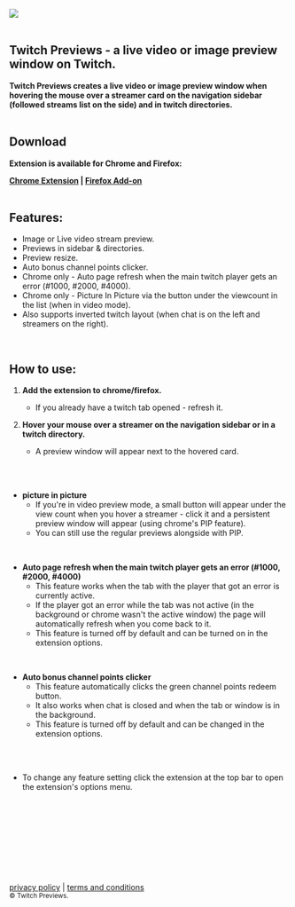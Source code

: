 ![](summ1gx.png)
<br/>
<br/>
## **Twitch Previews - a live video or image preview window on Twitch.**
                                                                                     
**Twitch Previews creates a live video or image preview window when hovering the mouse over a streamer card on the navigation sidebar (followed streams list on the side) and in twitch directories.**
<br/>
<br/>

## Download
**Extension is available for Chrome and Firefox:<br/>**

**[Chrome Extension](https://chrome.google.com/webstore/detail/twitch-previews/hpmbiinljekjjcjgijnlbmgcmoonclah/
) | [Firefox Add-on](https://addons.mozilla.org/en-US/firefox/addon/twitchpreviews/)**
<br/>
<br/>

## Features:
- Image or Live video stream preview.
- Previews in sidebar & directories.
- Preview resize.
- Auto bonus channel points clicker.
- Chrome only - Auto page refresh when the main twitch player gets an error (#1000, #2000, #4000).
- Chrome only - Picture In Picture via the button under the viewcount in the list (when in video mode).
- Also supports inverted twitch layout (when chat is on the left and streamers on the right).
<br/>

## How to use:
1. **Add the extension to chrome/firefox.**
    - If you already have a twitch tab opened - refresh it.

2. **Hover your mouse over a streamer on the navigation sidebar or in a twitch directory.**
    - A preview window will appear next to the hovered card.
<br/>
<br/>

* **picture in picture**
    - If you're in video preview mode, a small button will appear under the view count when you hover a streamer - click it and a persistent preview window will appear (using chrome's PIP feature).
    - You can still use the regular previews alongside with PIP.
<br/>
      

* **Auto page refresh when the main twitch player gets an error (#1000, #2000, #4000)**
    - This feature works when the tab with the player that got an error is currently active.
    - If the player got an error while the tab was not active (in the background or chrome wasn't the active window) the page will automatically refresh when you come back to it.
    - This feature is turned off by default and can be turned on in the extension options.
<br/>


* **Auto bonus channel points clicker**
    - This feature automatically clicks the green channel points redeem button.
    - It also works when chat is closed and when the tab or window is in the background.
    - This feature is turned off by default and can be changed in the extension options.



<br/>
<br/>

- To change any feature setting click the extension at the top bar to open the extension's options menu.
<br/>
<br/>
<br/>
<br/>
<br/>
<br/>
<br/>
<br/>

[privacy policy](https://sites.google.com/view/twitchpreviews-privacy-policy
) | [terms and conditions](https://sites.google.com/view/twitchpreviews-t-a-c/) 
<br/>
<sub>© Twitch Previews.</sub>